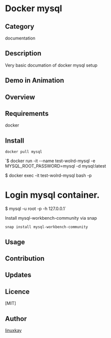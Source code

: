 # Docker mysql 

## Category

documentation

## Description

Very basic documation of docker mysql setup

## Demo in Animation

## Overview

## Requirements

docker

## Install

`docker pull mysql`

`$ docker run -it --name test-wolrd-mysql -e MYSQL_ROOT_PASSWORD=mysql -d mysql:latest

$ docker exec -it test-wolrd-mysql bash -p

# Login mysql container.
$ mysql -u root -p -h 127.0.0.1`

Install mysql-workbench-community via snap

`snap install mysql-workbench-community`

## Usage

## Contribution

## Updates

## Licence
[MIT]

## Author

[linuxkay](https://github.com/linuxkay)
